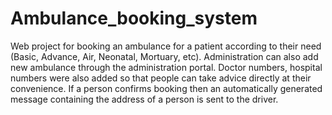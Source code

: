 # Ambulance_booking_system

Web project for booking an ambulance for a patient according to their need (Basic, Advance, Air, Neonatal, Mortuary, etc). Administration can also add new ambulance through the administration portal. Doctor numbers, hospital numbers were also added so that people can take advice directly at their convenience. If a person confirms booking then an automatically generated message containing the address of a person is sent to the driver.
